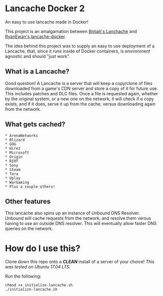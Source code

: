 # Lancache Docker 2
An easy to use lancache made in Docker!

This project is an amalgamation between [Bntjah's Lanchache](https://github.com/bntjah/lancache) and [RyanEwan's lancache-docker](https://github.com/RyanEwen/lan-cache-docker).

The idea behind this project was to supply an easy to use deployment of a Lancache, that, since it runs inside of Docker containers, is environment agnostic and should "just work".

## What is a Lancache?
Good question! A Lancache is a server that will keep a copy/clone of files downloaded from a game's CDN server and store a copy of it for future use. This includes patches and DLC files. Once a file is requested again, whether by the original system, or a new one on the network, it will check if a copy exists, and if it does, serve it up from the cache, versus downloading again from the network.

## What gets cached?
    * ArenaNetworks
    * Blizard
    * GOG
    * Hirez
    * Microsoft
    * Origin
    * RIOT
    * Sony
    * Steam
    * Tera
    * Uplay
    * WarGaming
    * Plus a couple others!
## Other features
This lancache also spins up an instance of Unbound DNS Resolver. Unbound will cache requests from the network, and resolve them versus having to use an outside DNS resolver. This will eventually allow faster DNS queries on the network.

# How do I use this?
Clone down this repo onto a ***CLEAN*** install of a server of your choice! _This was tested on Ubuntu 17.04 LTS._

Run the following:
```
chmod +x initialize-lancache.sh
./initialize-lancache.sh
```
